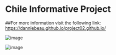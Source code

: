 # Chile Informative Project
##For more information visit the following link: https://dannlebeau.github.io/project02.github.io/

![image](https://github.com/dannlebeau/project02.github.io/assets/132018100/2b47857f-bc70-4306-b5b5-ac3af377cf40)

![image](https://github.com/dannlebeau/project02.github.io/assets/132018100/21d88e72-e777-43c2-8ab0-5d1680d9fbfb)

